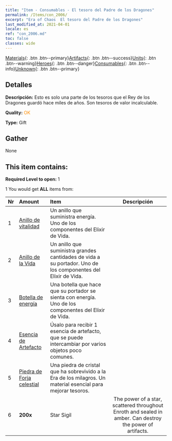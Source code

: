 ```yaml
---
title: "Item - Consumables - El tesoro del Padre de los Dragones"
permalink: /Items/con_2006/
excerpt: "Era of Chaos  El tesoro del Padre de los Dragones"
last_modified_at: 2021-04-01
locale: es
ref: "con_2006.md"
toc: false
classes: wide
---
```

 [Materials](/es/Items/){: .btn .btn--primary}[Artifacts](/es/Items/Artifacts/){: .btn .btn--success}[Units](/es/Items/Units/){: .btn .btn--warning}[Heroes](/es/Items/Heroes/){: .btn .btn--danger}[Consumables](/es/Items/Consumables/){: .btn .btn--info}[Unknown](/es/Items/Unknown/){: .btn .btn--primary}

## Detalles
 **Descripción:** Esto es solo una parte de los tesoros que el Rey de los Dragones guardó hace miles de años. Son tesoros de valor incalculable.

 **Quality:** <span style="color: #FF8C00">OK</span>

 **Type:** Gift

## Gather

  None

## This item contains:

 **Required Level to open:** 1

 1 You would get **ALL** items  from:

  | Nr | Amount |     Item    | Descripción |
  |:---|:-------|:------------|:-----------:|
  | 1 | [Anillo de vitalidad](/es/Items/art_106/) | Un anillo que suministra energía. Uno de los componentes del Elixir de Vida. | 
  | 2 | [Anillo de la Vida](/es/Items/art_107/) | Un anillo que suministra grandes cantidades de vida a su portador. Uno de los componentes del Elixir de Vida. | 
  | 3 | [Botella de energía](/es/Items/art_108/) | Una botella que hace que su portador se sienta con energía. Uno de los componentes del Elixir de Vida. | 
  | 4 | [Esencia de Artefacto](/es/Items/con_761/) | Úsalo para recibir 1 esencia de artefacto, que se puede intercambiar por varios objetos poco comunes. | 
  | 5 | [Piedra de Forja celestial](/es/Items/art_188/) | Una piedra de cristal que ha sobrevivido a la Era de los milagros. Un material esencial para mejorar tesoros. | 
  | 6 |  **200x** | Star Sigil | The power of a star, scattered throughout Enroth and sealed in amber. Can destroy the power of artifacts.  | 
